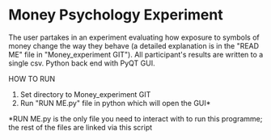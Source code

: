 # Money Psychology Experiment

The user partakes in an experiment evaluating how exposure to symbols of money change the way they behave (a detailed explanation is in the "READ ME" file in "Money_experiment GIT"). All participant's results are written to a single csv. Python back end with PyQT GUI. 

HOW TO RUN
1. Set directory to Money_experiment GIT
2. Run "RUN ME.py" file in python which will open the GUI*

*RUN ME.py is the only file you need to interact with to run this programme; the rest of the files are linked via this script
